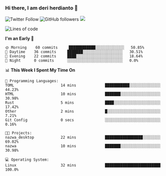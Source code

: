 ### Hi there, I am deri herdianto 👋
![Twitter Follow](https://img.shields.io/twitter/follow/deikatsuo?label=Follow)
![GitHub followers](https://img.shields.io/github/followers/deikatsuo?label=Follow&style=social)
![](https://visitor-badge.glitch.me/badge?page_id=deikatsuo.deikatsuo)

<!--
**deikatsuo/deikatsuo** is a ✨ _special_ ✨ repository because its `README.md` (this file) appears on your GitHub profile.

Here are some ideas to get you started:

- 🔭 I’m currently working on ...
- 🌱 I’m currently learning ...
- 👯 I’m looking to collaborate on ...
- 🤔 I’m looking for help with ...
- 💬 Ask me about ...
- 📫 How to reach me: ...
- 😄 Pronouns: ...
- ⚡ Fun fact: ...
-->

<!--START_SECTION:waka-->
![Lines of code](https://img.shields.io/badge/From%20Hello%20World%20I%27ve%20Written-13618%20lines%20of%20code-blue)

**I'm an Early 🐤** 

```text
🌞 Morning    60 commits     ████████████░░░░░░░░░░░░░   50.85% 
🌆 Daytime    36 commits     ███████░░░░░░░░░░░░░░░░░░   30.51% 
🌃 Evening    22 commits     ████░░░░░░░░░░░░░░░░░░░░░   18.64% 
🌙 Night      0 commits      ░░░░░░░░░░░░░░░░░░░░░░░░░   0.0%

```


📊 **This Week I Spent My Time On** 

```text
💬 Programming Languages: 
TOML                     14 mins             ███████████░░░░░░░░░░░░░░   44.23% 
HTML                     10 mins             ███████░░░░░░░░░░░░░░░░░░   30.98% 
Rust                     5 mins              ████░░░░░░░░░░░░░░░░░░░░░   17.42% 
Other                    2 mins              █░░░░░░░░░░░░░░░░░░░░░░░░   7.21% 
Git Config               0 secs              ░░░░░░░░░░░░░░░░░░░░░░░░░   0.16%

🐱‍💻 Projects: 
nazwa_desktop            22 mins             █████████████████░░░░░░░░   69.02% 
nazwa                    10 mins             ███████░░░░░░░░░░░░░░░░░░   30.98%

💻 Operating System: 
Linux                    32 mins             █████████████████████████   100.0%

```


<!--END_SECTION:waka-->

